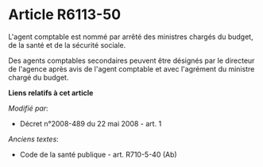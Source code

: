 # Article R6113-50

L'agent comptable est nommé par arrêté des ministres chargés du budget, de la santé et de la sécurité sociale.

Des agents comptables secondaires peuvent être désignés par le directeur de l'agence après avis de l'agent comptable et avec
l'agrément du ministre chargé du budget.

**Liens relatifs à cet article**

_Modifié par_:

  - Décret n°2008-489 du 22 mai 2008 - art. 1

_Anciens textes_:

  - Code de la santé publique - art. R710-5-40 (Ab)
